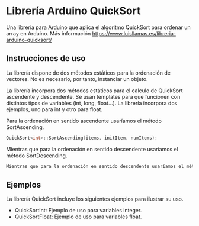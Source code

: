 # Librería Arduino QuickSort
Una librería para Arduino que aplica el algoritmo QuickSort para ordenar un array en Arduino.
Más información https://www.luisllamas.es/libreria-arduino-quicksort/

## Instrucciones de uso
La librería dispone de dos métodos estáticos para la ordenación de vectores. No es necesario, por tanto, instanciar un objeto.

La librería incorpora dos métodos estáticos para el calculo de QuickSort ascendente y descendente. Se usan templates para que funcionen con distintos tipos de variables (int, long, float…). La librería incorpora dos ejemplos, uno para int y otro para float.

Para la ordenación en sentido ascendente usaríamos el método SortAscending.

```c++
QuickSort<int>::SortAscending(items, initItem, numItems);
```

Mientras que para la ordenación en sentido descendente usaríamos el método SortDescending.
```c++
Mientras que para la ordenación en sentido descendente usaríamos el método SortDescending.
```

## Ejemplos
La librería QuickSort incluye los siguientes ejemplos para ilustrar su uso.
* QuickSortInt: Ejemplo de uso para variables integer.
* QuickSortFloat: Ejemplo de uso para variables float.
